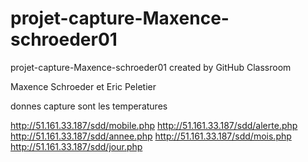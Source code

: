 # projet-capture-Maxence-schroeder01
projet-capture-Maxence-schroeder01 created by GitHub Classroom


Maxence Schroeder et Eric Peletier 

donnes capture sont les temperatures

http://51.161.33.187/sdd/mobile.php
http://51.161.33.187/sdd/alerte.php
http://51.161.33.187/sdd/annee.php
http://51.161.33.187/sdd/mois.php
http://51.161.33.187/sdd/jour.php
